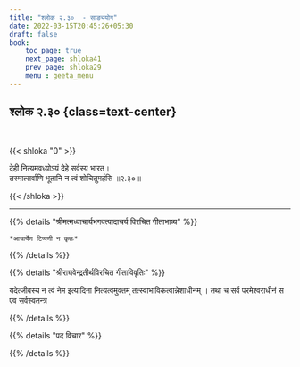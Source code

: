 ```yaml
---
title: "श्लोक २.३०  - साङ्ययोग"
date: 2022-03-15T20:45:26+05:30
draft: false
book:
    toc_page: true
    next_page: shloka41
    prev_page: shloka29
    menu : geeta_menu
---
```




## श्लोक २.३० {class=text-center}

<br/>

{{< shloka  "0"  >}}

देही नित्यमवध्योऽयं देहे सर्वस्य भारत।  
तस्मात्सर्वाणि भूतानि न त्वं शोचितुमर्हसि   ॥२.३०॥

{{< /shloka >}}

---


{{% details "श्रीमत्मध्वाचार्यभगवत्पादाचर्य विरचित  गीताभाष्य" %}}

` *आचार्येण टिप्पणी न कृतः* `

{{% /details %}}



{{% details "श्रीराघवेन्द्रतीर्थविरचित गीताविवृतिः" %}}

यदेत्जीवस्य न त्वं नेम इत्यादिना नित्यत्वमुक्तम्‌ 
तत्स्वाभाविकत्वान्नेशाधीनम्‌ । तथा च सर्व परमेश्वराधीनं स एव सर्वस्वतन्त्र

{{% /details %}}



{{% details "पद विचार" %}}


{{% /details %}}
